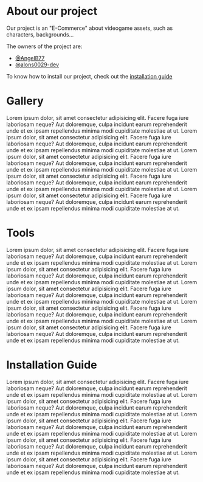 # About our project

Our project is an "E-Commerce" about videogame assets, such as characters, backgrounds...

The owners of the project are:
- [@AngelB77](https://github.com/AngelB77)
- [@alons0029-dev](https://github.com/alons0029-dev)

To know how to install our project, check out the 
[installation guide](#installation-guide)

# Gallery
Lorem ipsum dolor, sit amet consectetur adipisicing elit. Facere fuga iure laboriosam neque? Aut doloremque, culpa incidunt earum reprehenderit unde et ex ipsam repellendus minima modi cupiditate molestiae at ut.
Lorem ipsum dolor, sit amet consectetur adipisicing elit. Facere fuga iure laboriosam neque? Aut doloremque, culpa incidunt earum reprehenderit unde et ex ipsam repellendus minima modi cupiditate molestiae at ut.
Lorem ipsum dolor, sit amet consectetur adipisicing elit. Facere fuga iure laboriosam neque? Aut doloremque, culpa incidunt earum reprehenderit unde et ex ipsam repellendus minima modi cupiditate molestiae at ut.
Lorem ipsum dolor, sit amet consectetur adipisicing elit. Facere fuga iure laboriosam neque? Aut doloremque, culpa incidunt earum reprehenderit unde et ex ipsam repellendus minima modi cupiditate molestiae at ut.
Lorem ipsum dolor, sit amet consectetur adipisicing elit. Facere fuga iure laboriosam neque? Aut doloremque, culpa incidunt earum reprehenderit unde et ex ipsam repellendus minima modi cupiditate molestiae at ut.

# Tools
Lorem ipsum dolor, sit amet consectetur adipisicing elit. Facere fuga iure laboriosam neque? Aut doloremque, culpa incidunt earum reprehenderit unde et ex ipsam repellendus minima modi cupiditate molestiae at ut.
Lorem ipsum dolor, sit amet consectetur adipisicing elit. Facere fuga iure laboriosam neque? Aut doloremque, culpa incidunt earum reprehenderit unde et ex ipsam repellendus minima modi cupiditate molestiae at ut.
Lorem ipsum dolor, sit amet consectetur adipisicing elit. Facere fuga iure laboriosam neque? Aut doloremque, culpa incidunt earum reprehenderit unde et ex ipsam repellendus minima modi cupiditate molestiae at ut.
Lorem ipsum dolor, sit amet consectetur adipisicing elit. Facere fuga iure laboriosam neque? Aut doloremque, culpa incidunt earum reprehenderit unde et ex ipsam repellendus minima modi cupiditate molestiae at ut.
Lorem ipsum dolor, sit amet consectetur adipisicing elit. Facere fuga iure laboriosam neque? Aut doloremque, culpa incidunt earum reprehenderit unde et ex ipsam repellendus minima modi cupiditate molestiae at ut.

# Installation Guide
Lorem ipsum dolor, sit amet consectetur adipisicing elit. Facere fuga iure laboriosam neque? Aut doloremque, culpa incidunt earum reprehenderit unde et ex ipsam repellendus minima modi cupiditate molestiae at ut.
Lorem ipsum dolor, sit amet consectetur adipisicing elit. Facere fuga iure laboriosam neque? Aut doloremque, culpa incidunt earum reprehenderit unde et ex ipsam repellendus minima modi cupiditate molestiae at ut.
Lorem ipsum dolor, sit amet consectetur adipisicing elit. Facere fuga iure laboriosam neque? Aut doloremque, culpa incidunt earum reprehenderit unde et ex ipsam repellendus minima modi cupiditate molestiae at ut.
Lorem ipsum dolor, sit amet consectetur adipisicing elit. Facere fuga iure laboriosam neque? Aut doloremque, culpa incidunt earum reprehenderit unde et ex ipsam repellendus minima modi cupiditate molestiae at ut.
Lorem ipsum dolor, sit amet consectetur adipisicing elit. Facere fuga iure laboriosam neque? Aut doloremque, culpa incidunt earum reprehenderit unde et ex ipsam repellendus minima modi cupiditate molestiae at ut.
